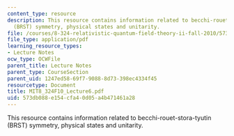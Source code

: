 ```yaml
---
content_type: resource
description: This resource contains information related to becchi-rouet-stora-tyutin
  (BRST) symmetry, physical states and unitarity.
file: /courses/8-324-relativistic-quantum-field-theory-ii-fall-2010/573db088e154cfa40d05a4b471461a28_MIT8_324F10_Lecture6.pdf
file_type: application/pdf
learning_resource_types:
- Lecture Notes
ocw_type: OCWFile
parent_title: Lecture Notes
parent_type: CourseSection
parent_uid: 1247ed58-69f7-9088-8d73-398ec4334f45
resourcetype: Document
title: MIT8_324F10_Lecture6.pdf
uid: 573db088-e154-cfa4-0d05-a4b471461a28
---
```

This resource contains information related to becchi-rouet-stora-tyutin (BRST) symmetry, physical states and unitarity.

